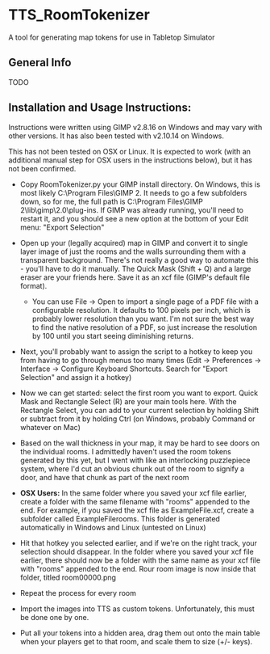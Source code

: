 # TTS_RoomTokenizer
A tool for generating map tokens for use in Tabletop Simulator

## General Info

TODO


## Installation and Usage Instructions:
Instructions were written using GIMP v2.8.16 on Windows and may vary with other versions.  It has also been tested with v2.10.14 on Windows.

This has not been tested on OSX or Linux.  It is expected to work (with an additional manual step for OSX users in the instructions below), but it has not been confirmed.

* Copy RoomTokenizer.py your GIMP install directory.  On Windows, this is most likely C:\Program Files\GIMP 2.  It needs to go a few subfolders down, so for me, the full path is C:\Program Files\GIMP 2\lib\gimp\2.0\plug-ins.  If GIMP was already running, you'll need to restart it, and you should see a new option at the bottom of your Edit menu: "Export Selection"

* Open up your (legally acquired) map in GIMP and convert it to single layer image of just the rooms and the walls surrounding them with a transparent background.  There's not really a good way to automate this - you'll have to do it manually.  The Quick Mask (Shift + Q) and a large eraser are your friends here.  Save it as an xcf file (GIMP's default file format).
  * You can use File -> Open to import a single page of a PDF file with a configurable resolution.  It defaults to 100 pixels per inch, which is probably lower resolution than you want.  I'm not sure the best way to find the native resolution of a PDF, so just increase the resolution by 100 until you start seeing diminishing returns.

* Next, you'll probably want to assign the script to a hotkey to keep you from having to go through menus too many times (Edit -> Preferences -> Interface -> Configure Keyboard Shortcuts.  Search for "Export Selection" and assign it a hotkey)

* Now we can get started:  select the first room you want to export. Quick Mask and Rectangle Select (R) are your main tools here.  With the Rectangle Select, you can add to your current selection by holding Shift or subtract from it by holding Ctrl (on Windows, probably Command or whatever on Mac)

* Based on the wall thickness in your map, it may be hard to see doors on the individual rooms.  I admittedly haven't used the room tokens generated by this yet, but I went with like an interlocking puzzlepiece system, where I'd cut an obvious chunk out of the room to signify a door, and have that chunk as part of the next room

* **OSX Users:** In the same folder where you saved your xcf file earlier, create a folder with the same filename with "rooms" appended to the end.  For example, if you saved the xcf file as ExampleFile.xcf, create a subfolder called ExampleFilerooms.  This folder is generated automatically in Windows and Linux (untested on Linux)

* Hit that hotkey you selected earlier, and if we're on the right track, your selection should disappear.  In the folder where you saved your xcf file earlier, there should now be a folder with the same name as your xcf file with "rooms" appended to the end.  Rour room image is now inside that folder, titled room00000.png

* Repeat the process for every room

* Import the images into TTS as custom tokens.  Unfortunately, this must be done one by one.

* Put all your tokens into a hidden area, drag them out onto the main table when your players get to that room, and scale them to size (+/- keys).
